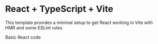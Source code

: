 # React + TypeScript + Vite

This template provides a minimal setup to get React working in Vite with HMR and some ESLint rules.

Basic React code 
